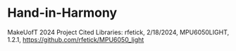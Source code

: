 # Hand-in-Harmony
MakeUofT 2024 Project
Cited Libraries:
rfetick, 2/18/2024, MPU6050LIGHT, 1.2.1, https://github.com/rfetick/MPU6050_light
